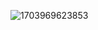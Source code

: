 ![1703969623853](https://github.com/SepuhScript99/MY-SCRPIT-ROBLOX/assets/155070384/5f0ffd9b-2418-41f2-b5e4-b14e14db150a)
